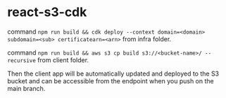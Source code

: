 # react-s3-cdk

command `npm run build && cdk deploy --context domain=<domain> subdomain=<sub> certificatearn=<arn>` from infra folder.

command `npm run build && aws s3 cp build s3://<bucket-name>/ --recursive` from client folder.

Then the client app will be automatically updated and deployed to the S3 bucket and can be accessible from the endpoint when you push on the main branch.
